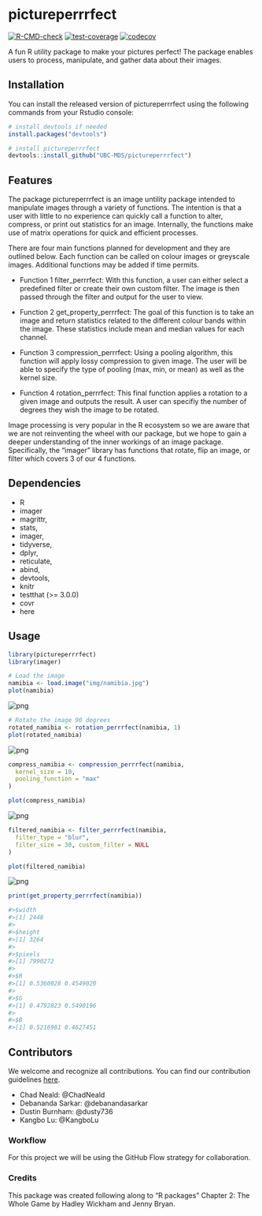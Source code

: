 
<!-- README.md is generated from README.Rmd. Please edit that file -->

# pictureperrrfect

<!-- badges: start -->

[![R-CMD-check](https://github.com/UBC-MDS/pictureperrrfect/workflows/R-CMD-check/badge.svg)](https://github.com/UBC-MDS/pictureperrrfect/actions)
[![test-coverage](https://github.com/UBC-MDS/pictureperrrfect/workflows/test-coverage/badge.svg)](https://github.com/UBC-MDS/pictureperrrfect/actions)
[![codecov](https://codecov.io/gh/UBC-MDS/pictureperrrfect/branch/master/graph/badge.svg?token=WR0X23ATWK)](https://codecov.io/gh/UBC-MDS/pictureperrrfect)
<!-- badges: end -->

A fun R utility package to make your pictures perfect! The package
enables users to process, manipulate, and gather data about their
images.

## Installation

You can install the released version of pictureperrrfect using the
following commands from your Rstudio console:

``` r
# install devtools if needed
install.packages("devtools")

# install pictureperrrfect
devtools::install_github("UBC-MDS/pictureperrrfect")
```

## Features

The package pictureperrrfect is an image untility package intended to
manipulate images through a variety of functions. The intention is that
a user with little to no experience can quickly call a function to
alter, compress, or print out statistics for an image. Internally, the
functions make use of matrix operations for quick and efficient
processes.

There are four main functions planned for development and they are
outlined below. Each function can be called on colour images or
greyscale images. Additional functions may be added if time permits.

-   Function 1 filter\_perrrfect: With this function, a user can either
    select a predefined filter or create their own custom filter. The
    image is then passed through the filter and output for the user to
    view.

-   Function 2 get\_property\_perrrfect: The goal of this function is to
    take an image and return statistics related to the different colour
    bands within the image. These statistics include mean and median
    values for each channel.

-   Function 3 compression\_perrrfect: Using a pooling algorithm, this
    function will apply lossy compression to given image. The user will
    be able to specify the type of pooling (max, min, or mean) as well
    as the kernel size.

-   Function 4 rotation\_perrrfect: This final function applies a
    rotation to a given image and outputs the result. A user can
    specifiy the number of degrees they wish the image to be rotated.

Image processing is very popular in the R ecosystem so we are aware that
we are not reinventing the wheel with our package, but we hope to gain a
deeper understanding of the inner workings of an image package.
Specifically, the “imager” library has functions that rotate, flip an
image, or filter which covers 3 of our 4 functions.

## Dependencies

-   R
-   imager
-   magrittr,
-   stats,
-   imager,
-   tidyverse,
-   dplyr,
-   reticulate,
-   abind,
-   devtools,
-   knitr
-   testthat (&gt;= 3.0.0)
-   covr
-   here

## Usage

``` r
library(pictureperrrfect)
library(imager)
```

``` r
# Load the image
namibia <- load.image("img/namibia.jpg")
plot(namibia)
```

![png](img/namibia_orig.png)

``` r
# Rotate the image 90 degrees
rotated_namibia <- rotation_perrrfect(namibia, 1)
plot(rotated_namibia)
```

![png](img/namibia_rot.png)

``` r
compress_namibia <- compression_perrrfect(namibia,
  kernel_size = 10,
  pooling_function = "max"
)

plot(compress_namibia)
```

![png](img/namibia_comp.png)

``` r
filtered_namibia <- filter_perrrfect(namibia,
  filter_type = "blur",
  filter_size = 30, custom_filter = NULL
)

plot(filtered_namibia)
```

![png](img/namibia_blur.png)

``` r
print(get_property_perrrfect(namibia))

#>$width
#>[1] 2448
#>
#>$height
#>[1] 3264
#>
#>$pixels
#>[1] 7990272
#>
#>$R
#>[1] 0.5360028 0.4549020
#>
#>$G
#>[1] 0.4792823 0.5490196
#>
#>$B
#>[1] 0.5216981 0.4627451
```

## Contributors

We welcome and recognize all contributions. You can find our
contribution guidelines [here](.github/CONTRIBUTING.md).

-   Chad Neald: @ChadNeald
-   Debananda Sarkar: @debanandasarkar
-   Dustin Burnham: @dusty736
-   Kangbo Lu: @KangboLu

### Workflow

For this project we will be using the GitHub Flow strategy for
collaboration.

### Credits

This package was created following along to “R packages” Chapter 2: The
Whole Game by Hadley Wickham and Jenny Bryan.
